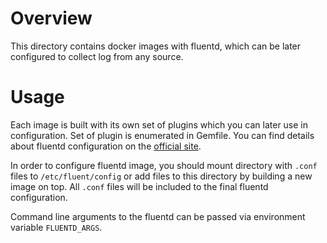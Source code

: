 # Overview

This directory contains docker images with fluentd, which can be later configured to collect
log from any source.

# Usage

Each image is built with its own set of plugins which you can later use in configuration. Set of
plugin is enumerated in Gemfile. You can find details about fluentd configuration on the
[official site](http://docs.fluentd.org/articles/config-file).

In order to configure fluentd image, you should mount directory with `.conf` files to
`/etc/fluent/config` or add files to this directory by building a new image on top. All `.conf`
files will be included to the final fluentd configuration.

Command line arguments to the fluentd can be passed via environment variable `FLUENTD_ARGS`.